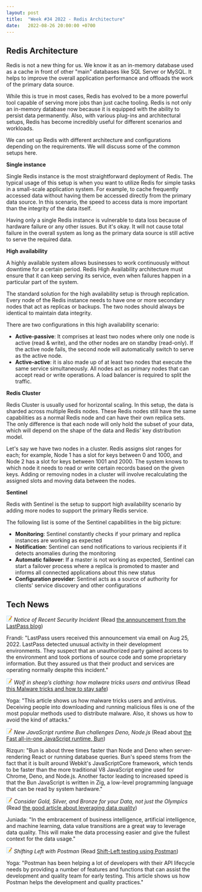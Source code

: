 ```yaml
---
layout: post
title:  "Week #34 2022 - Redis Architecture"
date:   2022-08-26 20:00:00 +0700
---
```


## Redis Architecture

Redis is not a new thing for us. We know it as an in-memory database used as a cache in front of other "main" databases like SQL Server or MySQL. It helps to improve the overall application performance and offloads the work of the primary data source.

While this is true in most cases, Redis has evolved to be a more powerful tool capable of serving more jobs than just cache tooling. Redis is not only an in-memory database now because it is equipped with the ability to persist data permanently. Also, with various plug-ins and architectural setups, Redis has become incredibly useful for different scenarios and workloads.

We can set up Redis with different architecture and configurations depending on the requirements. We will discuss some of the common setups here.

__Single instance__

Single Redis instance is the most straightforward deployment of Redis. The typical usage of this setup is when you want to utilize Redis for simple tasks in a small-scale application system. For example, to cache frequently accessed data without having them be accessed directly from the primary data source. In this scenario, the speed to access data is more important than the integrity of the data itself.

Having only a single Redis instance is vulnerable to data loss because of hardware failure or any other issues. But it's okay. It will not cause total failure in the overall system as long as the primary data source is still active to serve the required data.

__High availability__

A highly available system allows businesses to work continuously without downtime for a certain period. Redis High Availability architecture must ensure that it can keep serving its service, even when failures happen in a particular part of the system.

The standard solution for the high availability setup is through replication. Every node of the Redis instance needs to have one or more secondary nodes that act as replicas or backups. The two nodes should always be identical to maintain data integrity.

There are two configurations in this high availability scenario:

- **Active-passive**: It comprises at least two nodes where only one node is active (read & write), and the other nodes are on standby (read-only). If the active node fails, the second node will automatically switch to serve as the active node.
- **Active-active**: it is also made up of at least two nodes that execute the same service simultaneously. All nodes act as primary nodes that can accept read or write operations. A load balancer is required to split the traffic.

__Redis Cluster__

Redis Cluster is usually used for horizontal scaling. In this setup, the data is sharded across multiple Redis nodes. These Redis nodes still have the same capabilities as a normal Redis node and can have their own replica sets. The only difference is that each node will only hold the subset of your data, which will depend on the shape of the data and Redis' key distribution model.

Let's say we have two nodes in a cluster. Redis assigns slot ranges for each; for example, Node 1 has a slot for keys between 0 and 1000, and Node 2 has a slot for keys between 1001 and 2000. The system knows to which node it needs to read or write certain records based on the given keys. Adding or removing nodes in a cluster will involve recalculating the assigned slots and moving data between the nodes.

__Sentinel__

Redis with Sentinel is the setup to support high availability scenario by adding more nodes to support the primary Redis service.

The following list is some of the Sentinel capabilities in the big picture:

- **Monitoring**: Sentinel constantly checks if your primary and replica instances are working as expected
- **Notification**: Sentinel can send notifications to various recipients if it detects anomalies during the monitoring
- **Automatic failover**: If a master is not working as expected, Sentinel can start a failover process where a replica is promoted to master and informs all connected applications about this new status
- **Configuration provider**: Sentinel acts as a source of authority for clients' service discovery and other configurations

## Tech News

![memo](/assets/images/memo16.png) *Notice of Recent Security Incident* (Read [the announcement from the LastPass blog](https://blog.lastpass.com/2022/08/notice-of-recent-security-incident/))

Frandi: "LastPass users received this announcement via email on Aug 25, 2022. LastPass detected unusual activity in their development environments. They suspect that an unauthorized party gained access to the environment and took portions of source code and some proprietary information. But they assured us that their product and services are operating normally despite this incident."

![memo](/assets/images/memo16.png) *Wolf in sheep’s clothing: how malware tricks users and antivirus* (Read [this Malware tricks and how to stay safe](https://www.bleepingcomputer.com/news/security/wolf-in-sheep-s-clothing-how-malware-tricks-users-and-antivirus/))

Yoga: "This article shows us how malware tricks users and antivirus. Deceiving people into downloading and running malicious files is one of the most popular methods used to distribute malware. Also, it shows us how to avoid the kind of attacks."

![memo](/assets/images/memo16.png) *New JavaScript runtime Bun challenges Deno, Node.js* (Read about [the Fast all-in-one JavaScript runtime, Bun](https://www.techtarget.com/searchsoftwarequality/news/252522622/New-JavaScript-runtime-Bun-challenges-Deno-Nodejs))

Rizqun: "Bun is about three times faster than Node and Deno when server-rendering React or running database queries. Bun's speed stems from the fact that it is built around Webkit's JavaScriptCore framework, which tends to be faster than the more traditional V8 JavaScript engine used for Chrome, Deno, and Node.js. Another factor leading to increased speed is that the Bun JavaScript is written in Zig, a low-level programming language that can be read by system hardware."

![memo](/assets/images/memo16.png) *Consider Gold, Silver, and Bronze for your Data, not just the Olympics* (Read [the good article about leveraging data quality](https://www.linkedin.com/pulse/consider-gold-silver-bronze-your-data-just-olympics-ruaidhri-hallinan))

Juniada: "In the embracement of business intelligence, artificial intelligence, and machine learning, data value transitions are a great way to leverage data quality. This will make the data processing easier and give the fullest context for the data usage."

![memo](/assets/images/memo16.png) *Shifting Left with Postman* (Read [Shift-Left testing using Postman](https://dev.to/postman/shifting-left-with-postman-2a25))

Yoga: "Postman has been helping a lot of developers with their API lifecycle needs by providing a number of features and functions that can assist the development and quality team for early testing. This article shows us how Postman helps the development and quality practices."
